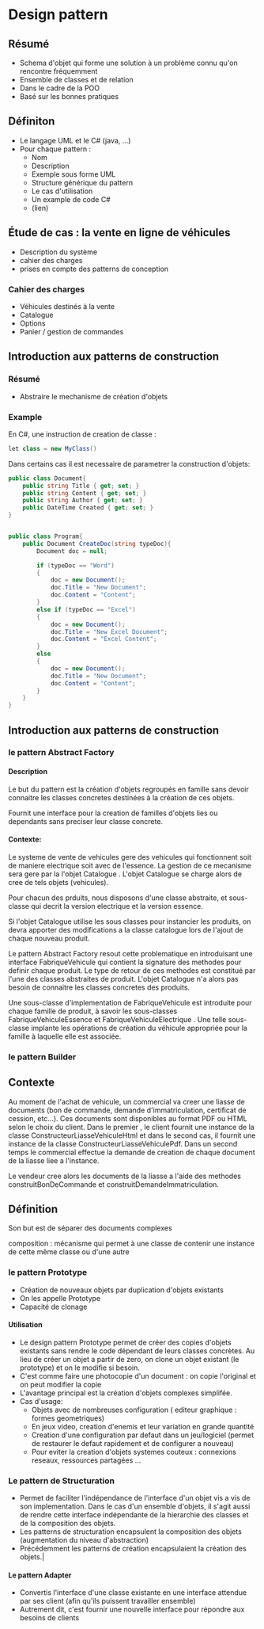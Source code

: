 # Design pattern
## Résumé 
- Schema d'objet qui forme une solution à un problème connu qu'on rencontre fréquemment
- Ensemble de classes et de relation
- Dans le cadre de la POO
- Basé sur les bonnes pratiques

## Définiton
- Le langage UML et le C# (java, ...)
- Pour chaque pattern :
    - Nom
    - Description
    - Exemple sous forme UML
    - Structure générique du pattern
    - Le cas d'utilisation
    - Un example de code C#
    - (lien)

## Étude de cas : la vente en ligne de véhicules
- Description du système
- cahier des charges
- prises en compte des patterns de conception

### Cahier des charges
- Véhicules destinés à la vente
- Catalogue
- Options
- Panier / gestion de commandes

## Introduction aux patterns de construction
### Résumé 
- Abstraire le mechanisme de création d'objets

### Example
En C#, une instruction de creation de classe :

```csharp
let class = new MyClass()
```
Dans certains cas il est necessaire de parametrer la construction d'objets:

```csharp
public class Document{
    public string Title { get; set; }
    public string Content { get; set; }
    public string Author { get; set; }
    public DateTime Created { get; set; }
}


public class Program{
    public Document CreateDoc(string typeDoc){
        Document doc = null;

        if (typeDoc == "Word")
        {
            doc = new Document();
            doc.Title = "New Document";
            doc.Content = "Content";
        }
        else if (typeDoc == "Excel")
        {
            doc = new Document();
            doc.Title = "New Excel Document";
            doc.Content = "Excel Content";
        }
        else
        {
            doc = new Document();
            doc.Title = "New Document";
            doc.Content = "Content";
        }
    }
}
```

## Introduction aux patterns de construction
### le pattern Abstract Factory
#### Description
Le but du pattern est la création d'objets regroupés en famille sans devoir connaitre les classes concretes destinées à la création de ces objets.

Fournit une interface pour la creation de familles d'objets lies ou dependants sans preciser leur classe concrete.

#### Contexte:

Le systeme de vente de vehicules gere des vehicules qui fonctionnent soit de maniere electrique soit avec de l'essence. La gestion de ce
mecanisme sera gere par la l'objet Catalogue . L'objet Catalogue se charge alors de cree de tels objets (vehicules).

Pour chacun des prduits, nous disposons d'une classe abstraite, et sous-classe qui decrit la version electrique et la version essence.

Si l'objet Catalogue utilise les sous classes pour instancier les produits, on devra apporter des modifications a la classe catalogue lors de
l'ajout de chaque nouveau produit.

Le pattern Abstract Factory resout cette problematique en introduisant une interface FabriqueVehicule qui contient la signature des methodes
pour definir chaque produit. Le type de retour de ces methodes est constitué par l'une des classes abstraites de produit. L'objet Catalogue n'a
alors pas besoin de connaitre les classes concretes des produits.

Une sous-classe d'implementation de FabriqueVehicule est introduite pour chaque famille de produit, à savoir les sous-classes
FabriqueVehiculeEssence et FabriqueVehiculeElectrique .
Une telle sous-classe implante les opérations de création du véhicule appropriée pour la famille à laquelle
elle est associée.

### le pattern Builder
## Contexte
Au moment de l'achat de vehicule, un commercial va creer une liasse de documents (bon de commande, demande d'immatriculation, certificat de cession, etc...). Ces documents sont disponibles au format PDF ou HTML selon le choix du client. Dans le premier , le client fournit une instance de la classe ConstructeurLiasseVehiculeHtml et dans le second cas, il fournit une instance de la classe ConstructeurLiasseVehiculePdf.
Dans un second temps le commercial effectue la demande de creation de chaque document de la liasse liee a l'instance.

Le vendeur cree alors les documents de la liasse a l'aide des methodes construitBonDeCommande et construitDemandeImmatriculation.

## Définition
Son but est de séparer des documents complexes

composition : mécanisme qui permet à une classe de contenir une instance de cette même classe ou d'une autre

### le pattern Prototype
- Création de nouveaux objets par duplication d'objets existants
- On les appelle Prototype
- Capacité de clonage

#### Utilisation 
- Le design pattern Prototype permet de créer des copies d'objets existants sans rendre le code dépendant de leurs classes concrètes. Au lieu de créer un objet a partir de zero, on clone un objet existant (le prototype) et on le modifie si besoin.
- C'est comme faire une photocopie d'un document : on copie l'original et on peut modifier la copie
- L'avantage principal est la création d'objets complexes simplifée.
- Cas d'usage:
    - Objets avec de nombreuses configuration ( editeur   graphique : formes geometriques)
    - En jeux video, creation d'enemis et leur variation en   grande quantité
    - Creation d'une configuration par defaut dans un jeu/logiciel (permet de restaurer le defaut rapidement et de configurer a nouveau)
    - Pour eviter la creation d'objets systemes couteux : connexions reseaux, ressources partagées ...

### Le pattern de Structuration 
- Permet de faciliter l'indépendance de l'interface d'un objet vis a vis de son implementation. Dans le cas d'un ensemble d'objets, il s'agit aussi de rendre cette interface indépendante de la hierarchie des classes et de la composition des objets.
- Les patterns de structuration encapsulent la composition des objets (augmentation du niveau d'abstraction)
- Précédemment les patterns de création encapsulaient la création des objets.| 

#### Le pattern Adapter
- Convertis l'interface d'une classe existante en une interface attendue par ses client (afin qu'ils puissent travailler ensemble)
- Autrement dit, c'est fournir une nouvelle interface pour répondre aux besoins de clients